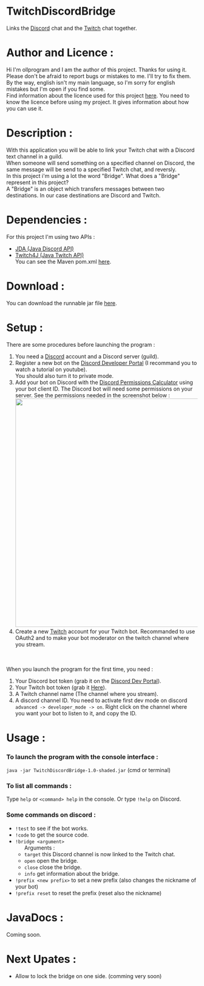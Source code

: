 # TwitchDiscordBridge
Links the [Discord](https://discord.com) chat and the [Twitch](https://www.twitch.tv) chat together.
# Author and Licence :
Hi I'm ollprogram and I am the author of this project. Thanks for using it. </br>Please don't be afraid to report bugs or mistakes to me. I'll try to fix them. By the way, english isn't my main language, so I'm sorry for english mistakes but I'm open if you find some. </br>
Find information about the licence used for this project [here](https://github.com/ollprogram/TwitchDiscordBridge/blob/main/LICENSE).
You need to know the licence before using my project. It gives information about how you can use it.
# Description :
With this application you will be able to link your Twitch chat with a Discord text channel in a guild.
</br>When someone will send something on a specified channel on Discord, the same message will be send to a specified Twitch chat, and reversly.
</br>In this project i'm using a lot the word "Bridge". What does a "Bridge" represent in this project? 
</br>A "Bridge" is an object which transfers messages between two destinations. In our case destinations are Discord and Twitch.
# Dependencies :
For this project I'm using two APIs :
- [JDA (Java Discord API)](https://github.com/DV8FromTheWorld/JDA)
- [Twitch4J (Java Twitch API)](https://github.com/twitch4j/twitch4j)
</br>You can see the Maven pom.xml [here](https://github.com/ollprogram/TwitchDiscordBridge/blob/main/pom.xml).
# Download :
You can download the runnable jar file [here](https://github.com/ollprogram/TwitchDiscordBridge/releases/download/v1.0.0-beta/TwitchDiscordBridge-1.0-shaded.jar).
# Setup :
There are some procedures before launching the program :
<ol>
  <li> You need a <a href="https://discord.com">Discord</a> account and a Discord server (guild). </li>
  <li>Register a new bot on the <a href="https://discord.com/developers/docs/intro">Discord Developer Portal</a> (I recommand you to watch a tutorial on youtube). </br> You should also turn it to private mode.</li>
  <li> Add your bot on Discord with the <a href="https://discordapi.com/permissions.html">Discord Permissions Calculator</a> using your bot client ID. The Discord bot will need some permissions on your server. See the permissions needed in the screenshot below :
<img src="https://user-images.githubusercontent.com/39884051/143782121-78b01135-d12f-474c-9239-8afa076120ef.png" width="600"></img></li>
  <li> Create a new <a href="https://www.twitch.tv">Twitch</a> account for your Twitch bot. Recommanded to use OAuth2 and to make your bot moderator on the twitch channel where you stream.</li>
</ol>
</br></br>
When you launch the program for the first time, you need :
<ol>
  <li> Your Discord bot token (grab it on the <a href="https://discord.com/developers/docs/intro">Discord Dev Portal</a>).</li>
  <li>Your Twitch bot token (grab it <a href="https://twitchtokengenerator.com">Here</a>).</li>
  <li>A Twitch channel name (The channel where you stream).</li>
  <li> A discord channel ID. You need to activate first dev mode on discord <code>advanced -> developer_mode -> on</code>. Right click on the channel where you want your bot to listen to it, and copy the ID.</li>
</ol>

# Usage :
<h3> To launch the program with the console interface : </h3>
<code>java -jar TwitchDiscordBridge-1.0-shaded.jar</code> (cmd or terminal)

<h3> To list all commands : </h3>
Type <code>help</code> or <code>&ltcommand&gt help</code> in the console. Or type <code>!help</code> on Discord.

<h3>Some commands on discord : </h3>
<ul>
  <li><code>!test</code> to see if the bot works.</li>
  <li><code>!code</code> to get the source code.</li>
  <li><code>!bridge &ltargument&gt</code> <ul>Arguments : 
      <li><code>target</code> this Discord channel is now linked to the Twitch chat.</li>
      <li><code>open</code> open the bridge.</li>
      <li><code>close</code> close the bridge.</li>
      <li><code>info</code> get information about the bridge.</li>
    </ul>
    </li>
  <li><code>!prefix &ltnew prefix&gt</code> to set a new prefix (also changes the nickname of your bot)</li>
  <li><code>!prefix reset</code> to reset the prefix (reset also the nickname)</li>
</ul>

# JavaDocs :
Coming soon.

# Next Upates :
- Allow to lock the bridge on one side. (comming very soon)
